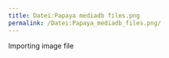 ```yaml
---
title: Datei:Papaya mediadb files.png
permalink: /Datei:Papaya_mediadb_files.png/
---
```


Importing image file